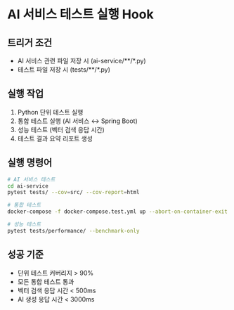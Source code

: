 # AI 서비스 테스트 실행 Hook

## 트리거 조건
- AI 서비스 관련 파일 저장 시 (ai-service/**/*.py)
- 테스트 파일 저장 시 (tests/**/*.py)

## 실행 작업
1. Python 단위 테스트 실행
2. 통합 테스트 실행 (AI 서비스 ↔ Spring Boot)
3. 성능 테스트 (벡터 검색 응답 시간)
4. 테스트 결과 요약 리포트 생성

## 실행 명령어
```bash
# AI 서비스 테스트
cd ai-service
pytest tests/ --cov=src/ --cov-report=html

# 통합 테스트
docker-compose -f docker-compose.test.yml up --abort-on-container-exit

# 성능 테스트
pytest tests/performance/ --benchmark-only
```

## 성공 기준
- 단위 테스트 커버리지 > 90%
- 모든 통합 테스트 통과
- 벡터 검색 응답 시간 < 500ms
- AI 생성 응답 시간 < 3000ms